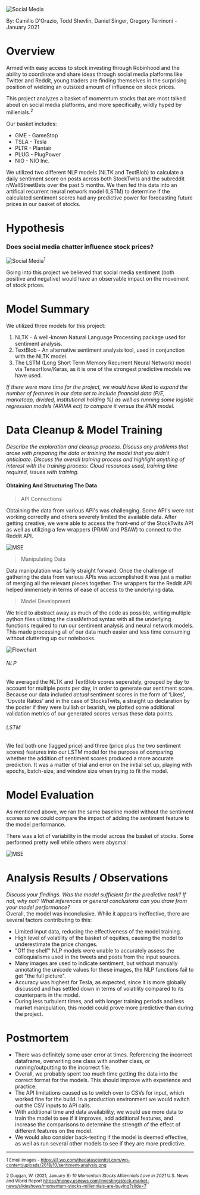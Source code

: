 ![Social Media](images/projectlogo.png)

By: Camillo D'Orazio, Todd Shevlin, Daniel Singer, Gregory Terrinoni - January 2021


# Overview 

Armed with easy access to stock investing through Robinhood and the ability to coordinate and share ideas through social media platforms like Twitter and Reddit, young traders are finding themselves in the surprising position of wielding an outsized amount of influence on stock prices.  

This project analyzes a basket of momemtum stocks that are most talked about on social media platforms, and more specifically, wildly hyped by millenials.<sup>2  

Our basket includes: 

* GME - GameStop
* TSLA - Tesla
* PLTR - Plantair
* PLUG - PlugPower
* NIO - NIO Inc.


We utilized two different NLP models (NLTK and TextBlob) to calculate a daily sentiment score on posts across both StockTwits and the subreddit r/WallStreetBets over the past 5 months.  We then fed this data into an artifical recurrent neural network model (LSTM) to determine if the calculated sentiment scores had any predictive power for forecasting future prices in our basket of stocks.  



# Hypothesis

### Does social media chatter influence stock prices?

![Social Media](https://i1.wp.com/thedatascientist.com/wp-content/uploads/2018/10/sentiment-analysis.png)<sup>1

Going into this project we believed that social media sentiment (both positive and negative) would have an observable impact on the movement of stock prices.

# Model Summary

We utilized three models for this project:
    
1. NLTK - A well-known Natural Language Processing package used for sentiment analysis.
2. TextBlob - An alternative sentiment analysis tool, used in conjunction with the NLTK model.
3. The LSTM (Long Short Term Memory Recurrent Neural Network) model via Tensorflow/Keras, as it is one of the strongest predictive models we have used.

*If there were more time for the project, we would have liked to expand the number of features in our data set to include financial data (P/E, marketcap, divided, institutional holding %) as well as running some logistic regression models (ARIMA ect) to compare it versus the RNN model.*

# Data Cleanup & Model Training

*Describe the exploration and cleanup process.
Discuss any problems that arose with preparing the data or training the model that you didn't anticipate.
Discuss the overall training process and highlight anything of interest with the training process: Cloud resources used, training time required, issues with training.*

#### Obtaining And Structuring The Data

>API Connections 

Obtaining the data from various API's was challenging.  Some API's were not working correctly and others severely limited the available data.  After getting creative, we were able to access the front-end of the StockTwits API as well as utilizing a few wrappers (PRAW and PSAW) to connect to the Reddit API.

![MSE](images/reddit_api.jpg)

> Manipulating Data

Data manipulation was fairly straight forward.  Once the challenge of gathering the data from various APIs was accomplished it was just a matter of merging all the relevant pieces together.  The wrappers for the Reddit API helped immensely in terms of ease of access to the underlying data.

> Model Development

We tried to abstract away as much of the code as possible, writing multiple python files utilizing the classMethod syntax with all the underlying functions required to run our sentiment analysis and neural network models.  This made processing all of our data much easier and less time consuming without cluttering up our notebooks.

![Flowchart](images/code_flowchart.png)

###### NLP 
We averaged the NLTK and TextBlob scores seperately, grouped by day to account for multiple posts per day, in order to generate our sentiment score.  Because our data included *actual* sentiment scores in the form of 'Likes', 'Upvote Ratios' and in the case of StocksTwits, a straight up declaration by the poster if they were bullish or bearish, we plotted some additional validation metrics of our generated scores versus these data points.

###### LSTM
We fed both one (lagged price) and three (price plus the two sentiment scores) features into our LSTM model for the purpose of comparing whether the addition of sentiment scores produced a more accurate prediction.  It was a matter of trial and error on the initial set up, playing with epochs, batch-size, and window size when trying to fit the model.  


# Model Evaluation

As mentioned above, we ran the same baseline model without the sentiment scores so we could compare the impact of adding the sentiment feature to the model performance.

There was a lot of variability in the model across the basket of stocks.  Some performed pretty well while others were abysmal:

![MSE](images/mse_diff.PNG)

# Analysis Results / Observations

*Discuss your findings. Was the model sufficient for the predictive task? If not, why not? What inferences or general conclusions can you draw from your model performance?*  
Overall, the model was inconclusive.  While it appears ineffective, there are several factors contributing to this:
  * Limited input data, reducing the effectiveness of the model training.
  * High level of volatility of the basket of equities, causing the model to underestimate the price changes.
  * "Off the shelf" NLP models were unable to accurately assess the colloquialisms used in the tweets and posts from the input sources.
  * Many images are used to indicate sentiment, but without manually annotating the unicode values for these images, the NLP functions fail to get "the full picture".
  * Accuracy was highest for Tesla, as expected, since it is more globally discussed and has settled down in terms of volatility compared to its counterparts in the model.
  * During less turbulent times, and with longer training periods and less market manipulation, this model could prove more predictive than during the project.

# Postmortem

* There was definitely some user error at times.  Referencing the incorrect dataframe, overwriting one class with another class, or running/outputting to the incorrect file.
* Overall, we probably spent too much time getting the data into the correct format for the models.  This should improve with experience and practice.
* The API limitations caused us to switch over to CSVs for input, which worked fine for the build.  In a production environment we would switch out the CSV inputs to API calls.
* With additional time and data availability, we would use more data to train the model to see if it improves, add additional features, and increase the comparisons to determine the strength of the effect of different features on the model.
* We would also consider back-testing if the model is deemed effective, as well as run several other models to see if they are more predictive.

____________________________________________________________________________________________________________________
<sup>1 Emoji images - https://i1.wp.com/thedatascientist.com/wp-content/uploads/2018/10/sentiment-analysis.png

<sup>2 Duggan, W. (2021, January 8) *10 Momentum Stocks Millennials Love in 2021* U.S. News and World Report https://money.usnews.com/investing/stock-market-news/slideshows/momentum-stocks-millennials-are-buying?slide=7
